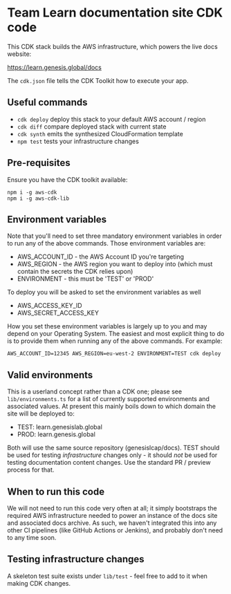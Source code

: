 # Team Learn documentation site CDK code

This CDK stack builds the AWS infrastructure, which powers the live docs website:

https://learn.genesis.global/docs

The `cdk.json` file tells the CDK Toolkit how to execute your app.

## Useful commands

* `cdk deploy`      deploy this stack to your default AWS account / region
* `cdk diff`        compare deployed stack with current state
* `cdk synth`       emits the synthesized CloudFormation template
* `npm test`        tests your infrastructure changes

## Pre-requisites

Ensure you have the CDK toolkit available:

```terminal
npm i -g aws-cdk
npm i -g aws-cdk-lib
```

## Environment variables

Note that you'll need to set three mandatory environment variables in order to run any of the above commands. Those environment variables are:

* AWS_ACCOUNT_ID - the AWS Account ID you're targeting
* AWS_REGION - the AWS region you want to deploy into (which must contain the secrets the CDK relies upon)
* ENVIRONMENT - this must be 'TEST' or 'PROD'

To deploy you will be asked to set the environment variables as well

* AWS_ACCESS_KEY_ID
* AWS_SECRET_ACCESS_KEY

How you set these environment variables is largely up to you and may depend on your Operating System. The easiest and most explicit thing to do is to provide them when running any of the above commands. For example:

`AWS_ACCOUNT_ID=12345 AWS_REGION=eu-west-2 ENVIRONMENT=TEST cdk deploy`

## Valid environments

This is a userland concept rather than a CDK one; please see `lib/environments.ts` for a list of
currently supported environments and associated values. At present this mainly boils down to
which domain the site will be deployed to:

* TEST: learn.genesislab.global
* PROD: learn.genesis.global

Both will use the same source repository (genesislcap/docs). TEST should be used for testing
*infrastructure* changes only - it should *not* be used for testing documentation content changes.
Use the standard PR / preview process for that.

## When to run this code

We will not need to run this code very often at all; it simply bootstraps the required AWS
infrastructure needed to power an instance of the docs site and associated docs archive.
As such, we haven't integrated this into any other CI pipelines (like GitHub Actions or Jenkins),
and probably don't need to any time soon.

## Testing infrastructure changes

A skeleton test suite exists under `lib/test` - feel free to add to it when making CDK changes.

